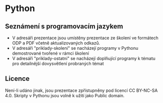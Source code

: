 # Python
## Seznámení s programovacím jazykem

- V adresáři prezentace jsou umístěny prezentace ze školení ve formátech ODP a PDF včetně aktualizovaných odkazů.
- V adresáři "priklady-skoleni" se nacházejí programy v Pythonu demostrované tvořené v rámci školení
- V adresáři "priklady-ostatni" se nacházejí doplňující programy k tématu pro detailnější dovysvětlení probraných témat

## Licence

Není-li udáno jinak, jsou prezentace zpřístupněny pod licencí CC BY-NC-SA 4.0. Skripty v Pythonu jsou volně k užití jako Public domain.
